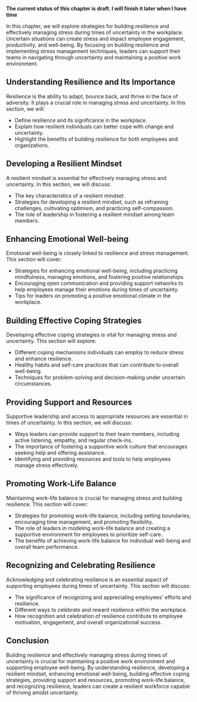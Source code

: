 **The current status of this chapter is draft. I will finish it later when I have time**

In this chapter, we will explore strategies for building resilience and effectively managing stress during times of uncertainty in the workplace. Uncertain situations can create stress and impact employee engagement, productivity, and well-being. By focusing on building resilience and implementing stress management techniques, leaders can support their teams in navigating through uncertainty and maintaining a positive work environment.

Understanding Resilience and Its Importance
-------------------------------------------

Resilience is the ability to adapt, bounce back, and thrive in the face of adversity. It plays a crucial role in managing stress and uncertainty. In this section, we will:

* Define resilience and its significance in the workplace.
* Explain how resilient individuals can better cope with change and uncertainty.
* Highlight the benefits of building resilience for both employees and organizations.

Developing a Resilient Mindset
------------------------------

A resilient mindset is essential for effectively managing stress and uncertainty. In this section, we will discuss:

* The key characteristics of a resilient mindset.
* Strategies for developing a resilient mindset, such as reframing challenges, cultivating optimism, and practicing self-compassion.
* The role of leadership in fostering a resilient mindset among team members.

Enhancing Emotional Well-being
------------------------------

Emotional well-being is closely linked to resilience and stress management. This section will cover:

* Strategies for enhancing emotional well-being, including practicing mindfulness, managing emotions, and fostering positive relationships.
* Encouraging open communication and providing support networks to help employees manage their emotions during times of uncertainty.
* Tips for leaders on promoting a positive emotional climate in the workplace.

Building Effective Coping Strategies
------------------------------------

Developing effective coping strategies is vital for managing stress and uncertainty. This section will explore:

* Different coping mechanisms individuals can employ to reduce stress and enhance resilience.
* Healthy habits and self-care practices that can contribute to overall well-being.
* Techniques for problem-solving and decision-making under uncertain circumstances.

Providing Support and Resources
-------------------------------

Supportive leadership and access to appropriate resources are essential in times of uncertainty. In this section, we will discuss:

* Ways leaders can provide support to their team members, including active listening, empathy, and regular check-ins.
* The importance of fostering a supportive work culture that encourages seeking help and offering assistance.
* Identifying and providing resources and tools to help employees manage stress effectively.

Promoting Work-Life Balance
---------------------------

Maintaining work-life balance is crucial for managing stress and building resilience. This section will cover:

* Strategies for promoting work-life balance, including setting boundaries, encouraging time management, and promoting flexibility.
* The role of leaders in modeling work-life balance and creating a supportive environment for employees to prioritize self-care.
* The benefits of achieving work-life balance for individual well-being and overall team performance.

Recognizing and Celebrating Resilience
--------------------------------------

Acknowledging and celebrating resilience is an essential aspect of supporting employees during times of uncertainty. This section will discuss:

* The significance of recognizing and appreciating employees' efforts and resilience.
* Different ways to celebrate and reward resilience within the workplace.
* How recognition and celebration of resilience contribute to employee motivation, engagement, and overall organizational success.

Conclusion
----------

Building resilience and effectively managing stress during times of uncertainty is crucial for maintaining a positive work environment and supporting employee well-being. By understanding resilience, developing a resilient mindset, enhancing emotional well-being, building effective coping strategies, providing support and resources, promoting work-life balance, and recognizing resilience, leaders can create a resilient workforce capable of thriving amidst uncertainty.
